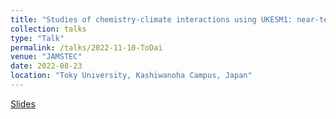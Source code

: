 ```yaml
---
title: "Studies of chemistry-climate interactions using UKESM1: near-term climate forcers of the recent past and near future"
collection: talks
type: "Talk"
permalink: /talks/2022-11-10-ToDai
venue: "JAMSTEC"
date: 2022-08-23
location: "Toky University, Kashiwanoha Campus, Japan"
---
```


[Slides](https://paultgriffiths.github.io/files/2022-11-10_U_Tokyo_for_circulation.pdf)


